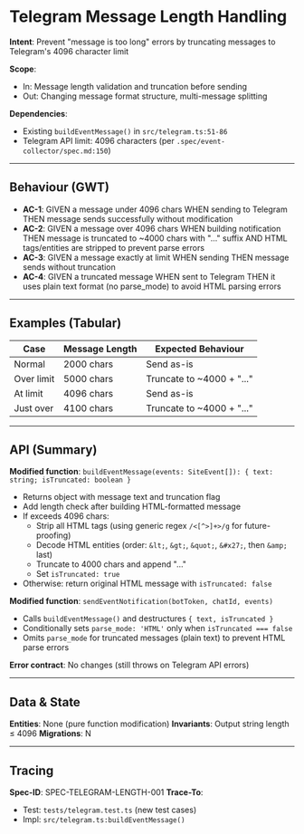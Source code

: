 # Telegram Message Length Handling

**Intent**: Prevent "message is too long" errors by truncating messages to Telegram's 4096 character limit

**Scope**:
- In: Message length validation and truncation before sending
- Out: Changing message format structure, multi-message splitting

**Dependencies**:
- Existing `buildEventMessage()` in `src/telegram.ts:51-86`
- Telegram API limit: 4096 characters (per `.spec/event-collector/spec.md:150`)

---

## Behaviour (GWT)

- **AC-1**: GIVEN a message under 4096 chars WHEN sending to Telegram THEN message sends successfully without modification
- **AC-2**: GIVEN a message over 4096 chars WHEN building notification THEN message is truncated to ~4000 chars with "..." suffix AND HTML tags/entities are stripped to prevent parse errors
- **AC-3**: GIVEN a message exactly at limit WHEN sending THEN message sends without truncation
- **AC-4**: GIVEN a truncated message WHEN sent to Telegram THEN it uses plain text format (no parse_mode) to avoid HTML parsing errors

---

## Examples (Tabular)

| Case | Message Length | Expected Behaviour |
|------|----------------|-------------------|
| Normal | 2000 chars | Send as-is |
| Over limit | 5000 chars | Truncate to ~4000 + "..." |
| At limit | 4096 chars | Send as-is |
| Just over | 4100 chars | Truncate to ~4000 + "..." |

---

## API (Summary)

**Modified function**: `buildEventMessage(events: SiteEvent[]): { text: string; isTruncated: boolean }`
- Returns object with message text and truncation flag
- Add length check after building HTML-formatted message
- If exceeds 4096 chars:
  - Strip all HTML tags (using generic regex `/<[^>]+>/g` for future-proofing)
  - Decode HTML entities (order: `&lt;`, `&gt;`, `&quot;`, `&#x27;`, then `&amp;` last)
  - Truncate to 4000 chars and append "..."
  - Set `isTruncated: true`
- Otherwise: return original HTML message with `isTruncated: false`

**Modified function**: `sendEventNotification(botToken, chatId, events)`
- Calls `buildEventMessage()` and destructures `{ text, isTruncated }`
- Conditionally sets `parse_mode: 'HTML'` only when `isTruncated === false`
- Omits `parse_mode` for truncated messages (plain text) to prevent HTML parse errors

**Error contract**: No changes (still throws on Telegram API errors)

---

## Data & State

**Entities**: None (pure function modification)
**Invariants**: Output string length ≤ 4096
**Migrations**: N

---

## Tracing

**Spec-ID**: SPEC-TELEGRAM-LENGTH-001
**Trace-To**:
- Test: `tests/telegram.test.ts` (new test cases)
- Impl: `src/telegram.ts:buildEventMessage()`
